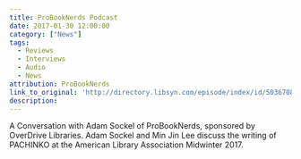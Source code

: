 ```yaml
---
title: ProBookNerds Podcast
date: 2017-01-30 12:00:00
category: ["News"]
tags:
  - Reviews
  - Interviews
  - Audio
  - News
attribution: ProBookNerds
link_to_original: 'http://directory.libsyn.com/episode/index/id/5036708 …'
description:
---
```



A Conversation with Adam Sockel of ProBookNerds, sponsored by OverDrive Libraries. Adam Sockel and Min Jin Lee discuss the writing of PACHINKO at the American Library Association Midwinter 2017.